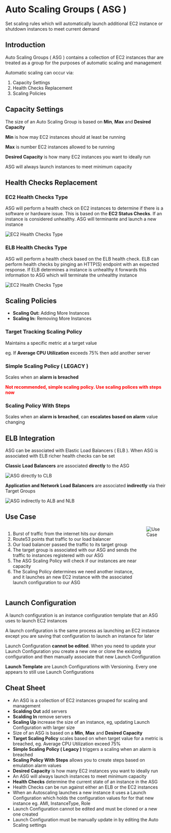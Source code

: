 # Auto Scaling Groups ( ASG )

Set scaling rules which will automatically launch additional
EC2 instance or shutdown instances to meet current demand

## Introduction

Auto Scaling Groups ( ASG ) contains a collection of
EC2 instances thar are treated as a group for the
purposes of automatic scaling and management

Automatic scaling can occur via:

1. Capacity Settings
2. Health Checks Replacement
3. Scaling Policies

## Capacity Settings

The size of an Auto Scaling Group is based on **Min**,
**Max** and **Desired Capacity**

**Min** is how may EC2 instances should at
least be running

**Max** is number EC2 instances allowed
to be running

**Desired Capacity** is how many EC2 instances
you want to ideally run

ASG will always launch instances to meet
minimum capacity

## Health Checks Replacement

### EC2 Health Checks Type

ASG will perform a health check on EC2 instances to determine
if there is a software or hardware issue. This is based on
the **EC2 Status Checks**. If an instance is considered unhealthy.
ASG will terminante and launch a new instance

<img
  src="../../public/images/asg/ec2_health_checks.png"
  alt="EC2 Health Checks Type" />

### ELB Health Checks Type

ASG will perform a health check based on the ELB health check.
ELB can perform health checks by pinging an HTTP(S) endpoint
with an expected response. If ELB determines a instance is
unhealthy it forwards this information to ASG which will
terminate the unhealthy instance

<img
  src="../../public/images/asg/elb_health_checks.png"
  alt="EC2 Health Checks Type" />

## Scaling Policies

- **Scaling Out:** Adding More Instances
- **Scaling In:** Removing More Instances

### Target Tracking Scaling Policy

Maintains a specific metric at a target value

eg. If **Average CPU Utilization** exceeds 75% then add
another server

### Simple Scaling Policy ( LEGACY )

Scales when an **alarm is breached**

<span class="text-red">
  <strong>
  Not recommended, simple scaling policy. Use scaling polices
  with steps now
  </strong>
</span>

### Scaling Policy With Steps

Scales when an **alarm is breached**, can
**escalates based on alarm** value changing

## ELB Integration

ASG can be associated with Elastic Load Balancers ( ELB ).
When ASG is associated with ELB richer health checks can be set

**Classic Load Balancers** are associated **directly** to
the ASG

<img
  src="../../public/images/asg/asg_clb.png"
  alt="ASG directly to CLB" />

**Application and Network Load Balancers** are associated
**indirectly** via their Target Groups

<img
  src="../../public/images/asg/asg_alb_nlb.png"
  alt="ASG indirectly to ALB and NLB" />

## Use Case

<div style="display: flex; gap: 1rem">
<ol style="flex-basis: 60ch;">
  <li>Burst of traffic from the internet hits our domain</li>
  <li>Route53 points that traffic to our load balancer</li>
  <li>Our load balancer passed the traffic to its target group</li>
  <li>The target group is associated with our ASG and sends
  the traffic to instances registered with our ASG</li>
  <li>The ASG Scaling Policy will check if our instances
  are near capacity</li>
  <li>The Scaling Policy determines we need another instance,
  and it launches an new EC2 instance with the associated
  launch configuration to our ASG</li>
</ol>
<div>
  <img
    src="../../public/images/asg/use_case.png"
    alt="Use Case" />
</div>
</div>

## Launch Configuration

A launch configuration is an instance configuration template
that an ASG uses to launch EC2 instances

A launch configuration is the same process as launching an
EC2 instance except you are saving that configuration
to launch an instance for later

Launch Configuration **cannot be edited**. When you need to update
your Launch Configuration you create a new one or clone the existing
configuration and then manually associate that new Launch Configuration

**Launch Template** are Launch Configurations with Versioning.
Every one appears to still use Launch Configurations

## Cheat Sheet

- An ASG is a collection of EC2 instances grouped for scaling
and management
- **Scalding Out** add servers
- **Scalding In** remove servers
- **Scaling Up** increase the size of an instance,
eg, updating Launch Configuration with larger size
- Size of an ASG is based on a **Min**, **Max** and
**Desired Capacity**
- **Target Scaling Policy** scales based on when target
value for a metric is breached, eg. Average CPU
Utilization exceed 75%
- **Simple Scaling Policy ( Legacy )** triggers a scaling
when an alarm is breached
- **Scaling Policy With Steps** allows you to create steps based
on emulation alarm values
- **Desired Capacity** is how many EC2 instances you
want to ideally run
- An ASG  will always launch instances to meet minimum capacity
- **Health Checks** determine the current state of an instance
in the ASG
- Health Checks can be run against either an ELB or the EC2 instances
- When an Autoscaling launches a new instance it uses a
Launch Configuration which holds the configuration values for
for that new instance eg. AMI, InstanceType, Role
- Launch Configuration cannot be edited and must be cloned
or a new one created
- Launch Configuration must be manually update in by editing
the Auto Scaling settings

<style>
.text-red {
  color: red;
}
</style>
